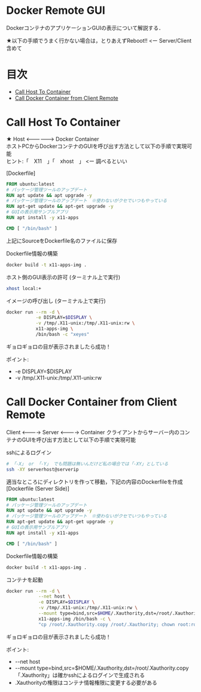 # Docker Remote GUI
DockerコンテナのアプリケーションGUIの表示について解説する．

★以下の手順でうまく行かない場合は，とりあえずReboot!! <ー Server/Client含めて

# 目次
- [Call Host To Container](#call-host-to-container)
- [Call Docker Container from Client Remote](#call-docker-container-from-client-remote)


# Call Host To Container 
★ Host <------> Docker Container  
ホストPCからDockerコンテナのGUIを呼び出す方法として以下の手順で実現可能  
ヒント:「　X11　」「　xhost　」 <ー 調べるといい

[Dockerfile]
``` Dockerfile
FROM ubuntu:latest
# パッケージ管理ツールのアップデート
RUN apt update && apt upgrade -y
# パッケージ管理ツールのアップデート　※使わないがクセでいつもやっている
RUN apt-get update && apt-get upgrade -y
# GUIの表示用サンプルアプリ
RUN apt install -y x11-apps

CMD [ "/bin/bash" ]
```

上記にSourceをDockerfile名のファイルに保存

Dockerfile情報の構築
``` bash
docker build -t x11-apps-img .
```

ホスト側のGUI表示の許可 (ターミナル上で実行)
``` bash
xhost local:+
```

イメージの呼び出し (ターミナル上で実行)
``` bash
docker run --rm -d \
           -e DISPLAY=$DISPLAY \
           -v /tmp/.X11-unix:/tmp/.X11-unix:rw \
           x11-apps-img \
           /bin/bash -c "xeyes"
```

ギョロギョロの目が表示されましたら成功！

ポイント:  
- -e DISPLAY=$DISPLAY  
- -v /tmp/.X11-unix:/tmp/.X11-unix:rw

# Call Docker Container from Client Remote
Client <----> Server <----> Container
クライアントからサーバー内のコンテナのGUIを呼び出す方法として以下の手順で実現可能 

sshによるログイン
``` bash
# 「-X」 or 「-Y」 でも問題は無いんだけど私の場合では「-XY」としている
ssh -XY serverhost@serverip
```

適当なところにディレクトリを作って移動，下記の内容のDockerfileを作成  
[Dockerfile (Server Side)]
``` Dockerfile
FROM ubuntu:latest
# パッケージ管理ツールのアップデート
RUN apt update && apt upgrade -y
# パッケージ管理ツールのアップデート　※使わないがクセでいつもやっている
RUN apt-get update && apt-get upgrade -y
# GUIの表示用サンプルアプリ
RUN apt install -y x11-apps

CMD [ "/bin/bash" ]
```

Dockerfile情報の構築
``` bash
docker build -t x11-apps-img .
```

コンテナを起動
``` bash
docker run --rm -d \
            --net host \
            -e DISPLAY=$DISPLAY \
            -v /tmp/.X11-unix:/tmp/.X11-unix:rw \
            --mount type=bind,src=$HOME/.Xauthority,dst=/root/.Xauthority.copy \
            x11-apps-img /bin/bash -c \
            "cp /root/.Xauthority.copy /root/.Xauthority; chown root:root /root/.Xauthority; xeyes"
```

ギョロギョロの目が表示されましたら成功！

ポイント:  
 - --net host  
 - --mount type=bind,src=$HOME/.Xauthority,dst=/root/.Xauthority.copy  
 「.Xauthority」は確かsshによるログインで生成される  
- .Xauthorityの権限はコンテナ情報権限に変更する必要がある